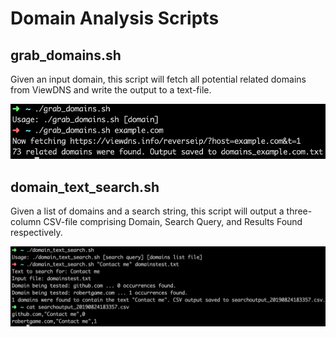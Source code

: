 # Domain Analysis Scripts

## grab_domains.sh
Given an input domain, this script will fetch all potential related domains from ViewDNS and write the output to a text-file.

![Grab_domains screenshot](grab-domains-screenshot.png?raw=true "Grab_domains screenshot")

## domain_text_search.sh
Given a list of domains and a search string, this script will output a three-column CSV-file comprising Domain, Search Query, and Results Found respectively.

![Domain_text_search screenshot](domain-text-search-screenshot.png?raw=true "Domain_text_search screenshot")
